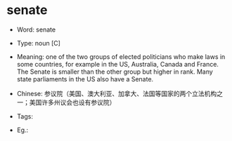 # senate

- Word: senate

- Type: noun [C]
- Meaning: one of the two groups of elected politicians who make laws in some countries, for example in the US, Australia, Canada and France. The Senate is smaller than the other group but higher in rank. Many state parliaments in the US also have a Senate.
- Chinese: 参议院（美国、澳大利亚、加拿大、法国等国家的两个立法机构之一；美国许多州议会也设有参议院）
- Tags: 
- Eg.: 

